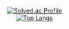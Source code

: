 <!--
**mons-trev/mons-trev** is a ✨ _special_ ✨ repository because its `README.md` (this file) appears on your GitHub profile.

Here are some ideas to get you started:

- 🔭 I’m currently working on ...
- 🌱 I’m currently learning ...
- 👯 I’m looking to collaborate on ...
- 🤔 I’m looking for help with ...
- 💬 Ask me about ...
- 📫 How to reach me: ...
- 😄 Pronouns: ...
- ⚡ Fun fact: ...
-->

<div align="center">
  
  [![Solved.ac Profile](http://mazassumnida.wtf/api/v2/generate_badge?boj=bje5774)](https://solved.ac/bje5774/) </br>
  ﻿[![Top Langs](https://github-readme-stats.vercel.app/api/top-langs/?username=mons-trev&langs_count=10&layout=compact&theme=dark)](https://github.com/mons-trev/mons-trev)﻿

</div>
